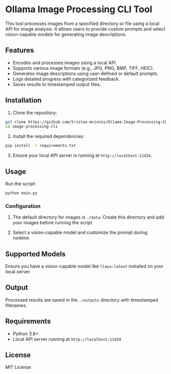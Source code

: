 
# Ollama Image Processing CLI Tool

This tool processes images from a specified directory or file using a local API for image analysis. 
It allows users to provide custom prompts and select vision-capable models for generating image descriptions.

## Features
- Encodes and processes images using a local API.
- Supports various image formats (e.g., JPG, PNG, BMP, TIFF, HEIC).
- Generates image descriptions using user-defined or default prompts.
- Logs detailed progress with categorized feedback.
- Saves results to timestamped output files.

## Installation

1. Clone the repository:

```bash
git clone https://github.com/tristan-mcinnis/Ollama-Image-Processing-CLI-Tool
cd image-processing-cli
```

2. Install the required dependencies:

```bash
pip install -r requirements.txt
```

3. Ensure your local API server is running at `http://localhost:11434`.

## Usage

Run the script:

```bash
python main.py
```

### Configuration

1. The default directory for images is `./data`. Create this directory and add your images before running the script.

2. Select a vision-capable model and customize the prompt during runtime.

## Supported Models

Ensure you have a vision-capable model like `llava:latest` installed on your local server.

## Output

Processed results are saved in the `./outputs` directory with timestamped filenames.

## Requirements

- Python 3.8+
- Local API server running at `http://localhost:11434`

## License

MIT License

